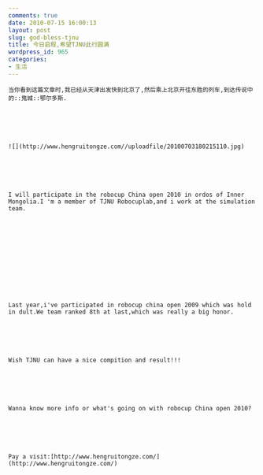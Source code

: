 ```yaml
---
comments: true
date: 2010-07-15 16:00:13
layout: post
slug: god-bless-tjnu
title: 今日启程,希望TJNU此行圆满
wordpress_id: 965
categories:
- 生活
---
```



	当你看到这篇文章时,我已经从天津出发快到北京了,然后乘上北京开往东胜的列车,到达传说中的::鬼城::鄂尔多斯.






	![](http://www.hengruitongze.com//uploadfile/20100703180215110.jpg)






	I will participate in the robocup China open 2010 in ordos of Inner Mongolia.I 'm a member of TJNU Robocuplab,and i work at the simulation team.






	 






	Last year,i've participated in robocup china open 2009 which was hold in dult.We team ranked 8th at last,which was really a big honor.






	Wish TJNU can have a nice compition and result!!!






	Wanna know more info or what's going on with robocup China open 2010?






	Pay a visit:[http://www.hengruitongze.com/](http://www.hengruitongze.com/)




